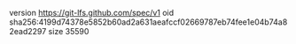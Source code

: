 version https://git-lfs.github.com/spec/v1
oid sha256:4199d74378e5852b60ad2a631aeafccf02669787eb74fee1e04b74a82ead2297
size 35590
